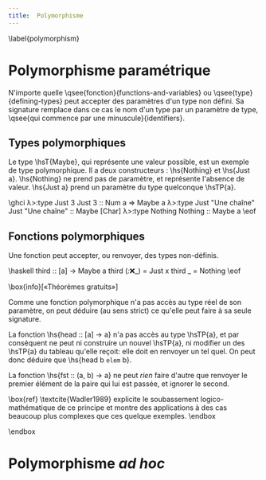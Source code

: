 ```yaml
---
title:  Polymorphisme
---
```

\label{polymorphism}

# Polymorphisme paramétrique

N'importe quelle \qsee{fonction}{functions-and-variables} ou  \qsee{type}{defining-types} peut accepter des paramètres d'un type non défini. Sa signature remplace dans ce cas le nom d'un type par un paramètre de type, \qsee{qui commence par une minuscule}{identifiers}.

## Types polymorphiques

Le type \hsT{Maybe}, qui représente une valeur possible, est un exemple de type polymorphique. Il a deux constructeurs : \hs{Nothing} et \hs{Just a}. \hs{Nothing} ne prend pas de paramètre, et représente l'absence de valeur. \hs{Just a} prend un paramètre du type quelconque \hsTP{a}.

\ghci
λ>:type Just 3
Just 3 :: Num a => Maybe a
λ>:type Just "Une chaîne"
Just "Une chaîne" :: Maybe [Char]
λ>:type Nothing
Nothing :: Maybe a
\eof

## Fonctions polymorphiques

Une fonction peut accepter, ou renvoyer, des types non-définis.

\haskell
third :: [a] -> Maybe a
third (_:_:x:_) = Just x
third _ = Nothing
\eof

\box{info}[«Théorèmes gratuits»]

Comme une fonction polymorphique n'a pas accès au type réel de son paramètre, on peut déduire (au sens strict) ce qu'elle peut faire à sa seule signature.

La fonction \hs{head :: [a] -> a} n'a pas accès au type \hsTP{a}, et par conséquent ne peut ni construire un nouvel \hsTP{a}, ni modifier un des \hsTP{a} du tableau qu'elle reçoit: elle doit en renvoyer un tel quel. On peut donc déduire que \hs{head b `elem` b}.

La fonction \hs{fst :: (a, b) -> a} ne peut *rien* faire d'autre que renvoyer le premier élément de la paire qui lui est passée, et ignorer le second.

\box{ref}
\textcite{Wadler1989} explicite le soubassement logico-mathématique de ce principe et montre des applications à des cas beaucoup plus complexes que ces quelque exemples.
\endbox

\endbox

# Polymorphisme *ad hoc*
